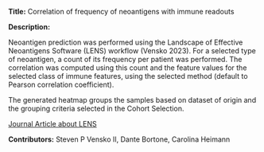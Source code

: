 **Title:** Correlation of frequency of neoantigens with immune readouts

**Description:**

Neoantigen prediction was performed using the Landscape of Effective Neoantigens Software (LENS) workflow (Vensko 2023). For a selected type of neoantigen, a count of its frequency per patient was performed. The correlation was computed using this count and the feature values for the selected class of immune features, using the selected method (default to Pearson correlation coefficient).

The generated heatmap groups the samples based on dataset of origin and the grouping criteria selected in the Cohort Selection.


[Journal Article about LENS](https://academic.oup.com/bioinformatics/article/39/6/btad322/7162685)

**Contributors:** Steven P Vensko II, Dante Bortone, Carolina Heimann
